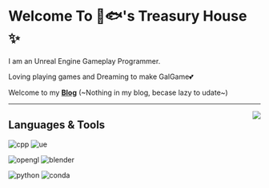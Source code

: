 # Welcome To 🫱🐟's Treasury House ✨

I am an Unreal Engine Gameplay Programmer.

Loving playing games and Dreaming to make GalGame💕

Welcome to my [**Blog**](https://www.nekonet.cn/) (~Nothing in my blog, becase lazy to udate~)

----------------------

<a href="https://github.com/anuraghazra/github-readme-stats"><img align="right" src="https://github-readme-stats.vercel.app/api?theme=vue&include_all_commits=true&username=Dqz00116&show_icons=true&hide_border=true"></a>

## Languages & Tools

![cpp](https://img.shields.io/badge/-C++-darkblue?style=flat-square&logo=C%2B%2B&logoColor=fff)
![ue](https://img.shields.io/badge/-UnrealEngine-black?style=flat-square&logo=unrealengine&logoColor=fff)

![opengl](https://img.shields.io/badge/-OpenGL-darkslategray?style=flat-square&logo=opengl&logoColor=fff)
![blender](https://img.shields.io/badge/-blender-orange?style=flat-square&logo=blender&logoColor=fff)

![python](https://img.shields.io/badge/-Python-springgreen?style=flat-square&logo=Python&logoColor=fff)
![conda](https://img.shields.io/badge/-Anaconda-green?style=flat-square&logo=Anaconda&logoColor=fff)

